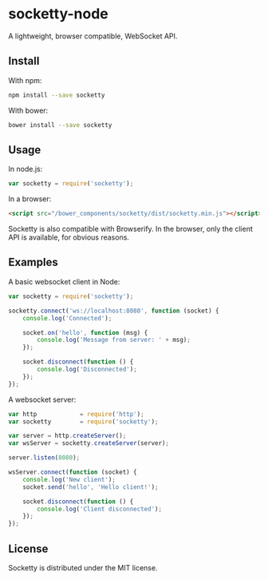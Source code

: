 # socketty-node

A lightweight, browser compatible, WebSocket API.

## Install

With npm:

```sh
npm install --save socketty
```

With bower:

```sh
bower install --save socketty
```

## Usage

In node.js:

```js
var socketty = require('socketty');
```

In a browser:

```html
<script src="/bower_components/socketty/dist/socketty.min.js"></script>
```

Socketty is also compatible with Browserify.
In the browser, only the client API is available, for obvious reasons.

## Examples

A basic websocket client in Node:

```js
var socketty = require('socketty');

socketty.connect('ws://localhost:8080', function (socket) {
    console.log('Connected');

    socket.on('hello', function (msg) {
        console.log('Message from server: ' + msg);
    });

    socket.disconnect(function () {
        console.log('Disconnected');
    });
});
```

A websocket server:

```js
var http            = require('http');
var socketty        = require('socketty');

var server = http.createServer();
var wsServer = socketty.createServer(server);

server.listen(8080);

wsServer.connect(function (socket) {
    console.log('New client');
    socket.send('hello', 'Hello client!');

    socket.disconnect(function () {
        console.log('Client disconnected');
    }); 
});
```

## License

Socketty is distributed under the MIT license.

